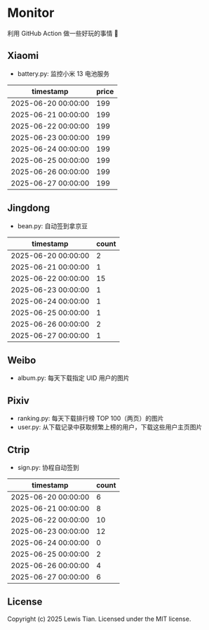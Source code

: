 # Monitor

利用 GitHub Action 做一些好玩的事情 🤣

## Xiaomi

- battery.py: 监控小米 13 电池服务

<!-- xiaomi13battery-start -->

| timestamp | price |
| --- | --- |
| 2025-06-20 00:00:00 | 199 |
| 2025-06-21 00:00:00 | 199 |
| 2025-06-22 00:00:00 | 199 |
| 2025-06-23 00:00:00 | 199 |
| 2025-06-24 00:00:00 | 199 |
| 2025-06-25 00:00:00 | 199 |
| 2025-06-26 00:00:00 | 199 |
| 2025-06-27 00:00:00 | 199 |

<!-- xiaomi13battery-end -->

## Jingdong

- bean.py: 自动签到拿京豆

<!-- jingdongbean-start -->

| timestamp | count |
| --- | --- |
| 2025-06-20 00:00:00 | 2 |
| 2025-06-21 00:00:00 | 1 |
| 2025-06-22 00:00:00 | 15 |
| 2025-06-23 00:00:00 | 1 |
| 2025-06-24 00:00:00 | 1 |
| 2025-06-25 00:00:00 | 1 |
| 2025-06-26 00:00:00 | 2 |
| 2025-06-27 00:00:00 | 1 |

<!-- jingdongbean-end -->

## Weibo

- album.py: 每天下载指定 UID 用户的图片

## Pixiv

- ranking.py: 每天下载排行榜 TOP 100（两页）的图片
- user.py: 从下载记录中获取频繁上榜的用户，下载这些用户主页图片

## Ctrip

- sign.py: 协程自动签到

<!-- ctrip_sign-start -->

| timestamp | count |
| --- | --- |
| 2025-06-20 00:00:00 | 6 |
| 2025-06-21 00:00:00 | 8 |
| 2025-06-22 00:00:00 | 10 |
| 2025-06-23 00:00:00 | 12 |
| 2025-06-24 00:00:00 | 0 |
| 2025-06-25 00:00:00 | 2 |
| 2025-06-26 00:00:00 | 4 |
| 2025-06-27 00:00:00 | 6 |

<!-- ctrip_sign-end -->

## License

Copyright (c) 2025 Lewis Tian. Licensed under the MIT license.

